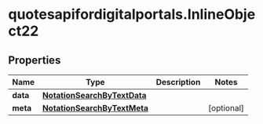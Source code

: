 # quotesapifordigitalportals.InlineObject22

## Properties

Name | Type | Description | Notes
------------ | ------------- | ------------- | -------------
**data** | [**NotationSearchByTextData**](NotationSearchByTextData.md) |  | 
**meta** | [**NotationSearchByTextMeta**](NotationSearchByTextMeta.md) |  | [optional] 



